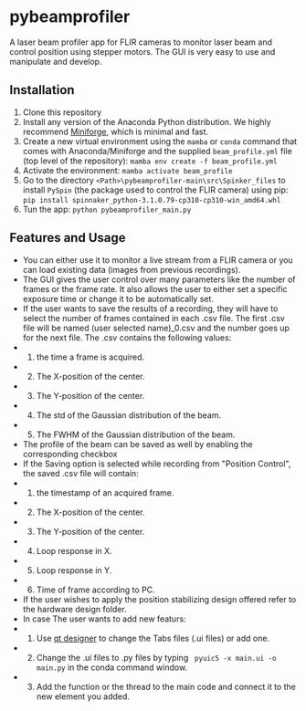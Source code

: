 # pybeamprofiler
A laser beam profiler app for FLIR cameras to monitor laser beam and control position using stepper motors. The GUI is very easy to use and manipulate and develop. 


## Installation
1. Clone this repository
1. Install any version of the Anaconda Python distribution. We highly recommend [Miniforge](https://github.com/conda-forge/miniforge), which is minimal and fast.
1. Create a new virtual environment using the `mamba` or `conda` command that comes with Anaconda/Miniforge and the supplied `beam_profile.yml` file (top level of the repository): `mamba env create -f beam_profile.yml`
1. Activate the environment: `mamba activate beam_profile`
1. Go to the directory `<Path>\pybeamprofiler-main\src\Spinker_files` to install `PySpin` (the package used to control the FLIR camera) using pip: `pip install spinnaker_python-3.1.0.79-cp310-cp310-win_amd64.whl`
1. Tun the app: `python pybeamprofiler_main.py`

## Features and Usage
- You can either use it to monitor a live stream from a FLIR camera or you can load existing data (images from previous recordings).
- The GUI gives the user control over many parameters like the number of frames or the frame rate. It also allows the user to either set a specific exposure time or change it to be automatically set.
- If the user wants to save the results of a recording, they will have to select the number of frames contained in each .csv file. The first .csv file will be named (user selected name)_0.csv and the number goes up for the next file. The .csv contains the following values: 
- 1. the time a frame is acquired. 
- 2. The X-position of the center. 
- 3. The Y-position of the center. 
- 4. The std of the Gaussian distribution of the beam. 
- 5. The FWHM of the Gaussian distribution of the beam.
- The profile of the beam can be saved as well by enabling the corresponding checkbox
- If the Saving option is selected while recording from "Position Control", the saved .csv file will contain: 
- 1. the timestamp of an  acquired frame.
- 2. The X-position of the center. 
- 3. The Y-position of the center. 
- 4. Loop response in X. 
- 5. Loop response in Y. 
- 6. Time of frame according to PC.
- If the user wishes to apply the position stabilizing design offered refer to the hardware design folder. 
- In case The user wants to add new featurs:
- 1. Use [qt designer](https://doc.qt.io/qt-6/qtdesigner-manual.html) to change the Tabs files (.ui files) or add one.
- 2. Change the .ui files to .py files by typing ` pyuic5 -x main.ui -o main.py` in the conda command window.
- 3. Add the function or the thread to the main code and connect it to the new element you added.

